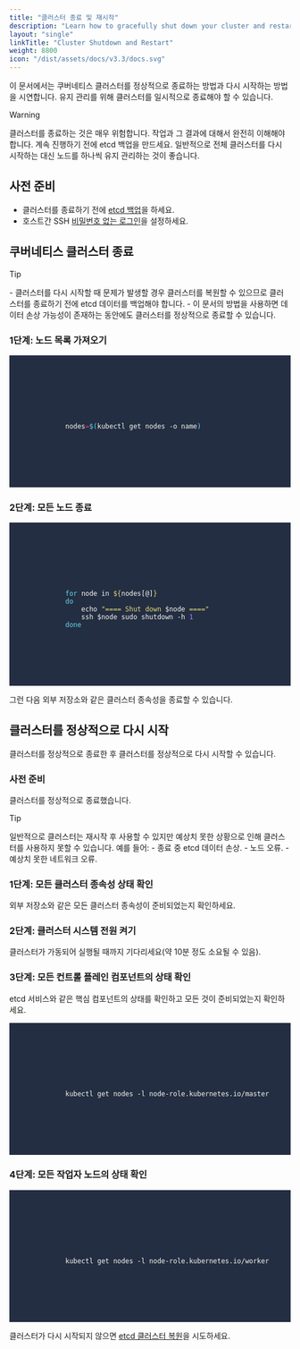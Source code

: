 ```yaml
---
title: "클러스터 종료 및 재시작"
description: "Learn how to gracefully shut down your cluster and restart it."
layout: "single"
linkTitle: "Cluster Shutdown and Restart"
weight: 8800
icon: "/dist/assets/docs/v3.3/docs.svg"
---
```

이 문서에서는 쿠버네티스 클러스터를 정상적으로 종료하는 방법과 다시 시작하는 방법을 시연합니다. 유지 관리를 위해 클러스터를 일시적으로 종료해야 할 수 있습니다.

<div className="notices warning">
  <p>Warning</p>
  <div>    
		클러스터를 종료하는 것은 매우 위험합니다. 작업과 그 결과에 대해서 완전히 이해해야 합니다. 계속 진행하기 전에 etcd 백업을 만드세요.
    일반적으로 전체 클러스터를 다시 시작하는 대신 노드를 하나씩 유지 관리하는 것이 좋습니다.
  </div>
</div>


## 사전 준비
- 클러스터를 종료하기 전에 [etcd 백업](https://etcd.io/docs/current/op-guide/recovery/#snapshotting-the-keyspace)을 하세요.
- 호스트간 SSH [비밀번호 없는 로그인](https://man.openbsd.org/ssh.1#AUTHENTICATION)을 설정하세요.

## 쿠버네티스 클러스터 종료

<div className="notices tip">
  <p>Tip</p>
  <div>
    - 클러스터를 다시 시작할 때 문제가 발생할 경우 클러스터를 복원할 수 있으므로 클러스터를 종료하기 전에 etcd 데이터를 백업해야 합니다.
    - 이 문서의 방법을 사용하면 데이터 손상 가능성이 존재하는 동안에도 클러스터를 정상적으로 종료할 수 있습니다.
  </div>
</div>

### 1단계: 노드 목록 가져오기

<article className="highlight">
  <pre style="color: rgb(248, 248, 242); background: rgb(36, 46, 66); tab-size: 4;">
      <div className="copy-code-button" title="Copy Code"></div>
      <div className="code-over-div">
        <code>
            <p>
              nodes<span style="color:#f92672">=</span><span style="color:#66d9ef">$(</span>kubectl get nodes -o name<span style="color:#66d9ef">)</span>
            </p>
        </code>
      </div>
  </pre>
</article>

### 2단계: 모든 노드 종료

<article className="highlight">
  <pre style="color: rgb(248, 248, 242); background: rgb(36, 46, 66); tab-size: 4;">
      <div className="copy-code-button" title="Copy Code"></div>
      <div className="code-over-div">
        <code>
            <p>
              <span style="color:#66d9ef">for</span> node in <span style="color:#e6db74">${</span>nodes[@]<span style="color:#e6db74">}</span> 
              <span style="color:#66d9ef">do</span> 
              &nbsp;&nbsp;&nbsp;&nbsp;echo <span style="color:#e6db74">"==== Shut down </span>$node<span style="color:#e6db74">&nbsp;===="</span> 
              &nbsp;&nbsp;&nbsp;&nbsp;ssh $node sudo shutdown -h <span style="color:#ae81ff">1</span> 
              <span style="color:#66d9ef">done</span>
            </p>
        </code>
      </div>
  </pre>
</article>
그런 다음 외부 저장소와 같은 클러스터 종속성을 종료할 수 있습니다.

## 클러스터를 정상적으로 다시 시작
클러스터를 정상적으로 종료한 후 클러스터를 정상적으로 다시 시작할 수 있습니다.

### 사전 준비
클러스터를 정상적으로 종료했습니다.

<div className="notices tip">
  <p>Tip</p>
  <div>
    일반적으로 클러스터는 재시작 후 사용할 수 있지만 예상치 못한 상황으로 인해 클러스터를 사용하지 못할 수 있습니다. 예를 들어:
    - 종료 중 etcd 데이터 손상.
    - 노드 오류.
    - 예상치 못한 네트워크 오류.
  </div>
</div>

### 1단계: 모든 클러스터 종속성 상태 확인
외부 저장소와 같은 모든 클러스터 종속성이 준비되었는지 확인하세요.
### 2단계: 클러스터 시스템 전원 켜기
클러스터가 가동되어 실행될 때까지 기다리세요(약 10분 정도 소요될 수 있음).
### 3단계: 모든 컨트롤 플레인 컴포넌트의 상태 확인
etcd 서비스와 같은 핵심 컴포넌트의 상태를 확인하고 모든 것이 준비되었는지 확인하세요.

<article className="highlight">
  <pre style="color: rgb(248, 248, 242); background: rgb(36, 46, 66); tab-size: 4;">
      <div className="copy-code-button" title="Copy Code"></div>
      <div className="code-over-div">
        <code>
            <p>
              kubectl get nodes -l node-role.kubernetes.io/master
            </p>
        </code>
      </div>
  </pre>
</article>

### 4단계: 모든 작업자 노드의 상태 확인

<article className="highlight">
  <pre style="color: rgb(248, 248, 242); background: rgb(36, 46, 66); tab-size: 4;">
      <div className="copy-code-button" title="Copy Code"></div>
      <div className="code-over-div">
        <code>
            <p>
              kubectl get nodes -l node-role.kubernetes.io/worker
            </p>
        </code>
      </div>
  </pre>
</article>

클러스터가 다시 시작되지 않으면 [etcd 클러스터 복원](https://etcd.io/docs/current/op-guide/recovery/#restoreing-a-cluster)을 시도하세요.